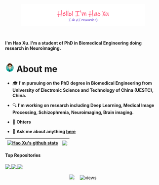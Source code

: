 <p align="center"><a href="https://uxhao-o.github.io"><img width="80%" alt="Hello, I'm Hao Xu. I do AI research!" src="./gh-readme-header.png" /></a></p>

<br />

**I'm Hao Xu. I'm a student of PhD in Biomedical Engineering doing research in Neuroimaging.**

# <img width="30px" src="./people.png" /> About me

- 🎓 **I'm pursuing on the PhD degree in Biomedical Engineering from University of Electronic Science and Technology of China (UESTC), China.**

- 🔍 **I'm working on research including Deep Learning, Medical Image Processing, Schizophrenia, Neuroimaging, Brain imaging.**

- 📝 **Ohters**

- 💬 **Ask me about anything [here](https://github.com/uxhao-o/uxhao-o/issues)**

| <a href="https://github.com/uxhao-o/github-readme-stats"><img align="center" src="https://github-readme-stats.vercel.app/api?username=uxhao-o&repo=github-readme-stats&show_icons=true&include_all_commits=true&theme=buefy&hide_border=true" alt="Hao Xu's github stats" /></a> | <a href="https://github.com/uxhao-o/github-readme-stats"><img align="center" src="https://github-readme-stats.vercel.app/api/top-langs/?username=uxhao-o&repo=github-readme-stats&layout=compact&theme=buefy&hide_border=true" /></a> |
| ------------- | ------------- |

#### Top Repositories

<a href="https://github.com/uxhao-o/G2ViT">
  <img align="center" src="https://github-readme-stats.vercel.app/api/pin/?username=uxhao-o&repo=G2ViT&theme=buefy" />
</a>
<a href="https://github.com/uxhao-o/MLTrMR">
  <img align="center" src="https://github-readme-stats.vercel.app/api/pin/?username=uxhao-o&repo=MLTrMR&theme=buefy" />
</a>
<a href="https://github.com/uxhao-o/Mwinc-Mamba">
  <img align="center" src="https://github-readme-stats.vercel.app/api/pin/?username=uxhao-o&repo=Mwinc-Mamba&theme=buefy" />
</a>

<br/>
<br/>

<div align="center">
    <div>
    <a href="https://uxhao-o.github.io/"><img src="https://img.shields.io/badge/HomePage-cd981d" /></a>&emsp;
    <!-- visitor statistics logo -->
    <img src="https://komarev.com/ghpvc/?username=uxhao-o&label=Views&color=0e75b6&style=flat" alt="views" />
    </div>
</div>

<br/>
<br/>
